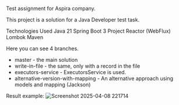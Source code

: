 Test assignment for Aspira company.

This project is a solution for a Java Developer test task.

Technologies Used
Java 21
Spring Boot 3
Project Reactor (WebFlux)
Lombok
Maven

Here you can see 4 branches.
- master - the main solution
- write-in-file - the same, only with a record in the file
- executors-service - ExecutorsService is used.
- alternative-version-with-mapping - An alternative approach using models and mapping (Jackson)

Result example:
![Screenshot 2025-04-08 221714](https://github.com/user-attachments/assets/aea09ef9-c425-48d6-998f-8dfc1502da1d)
